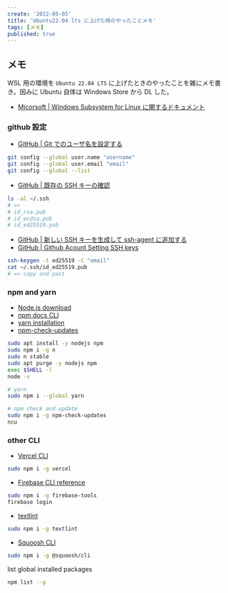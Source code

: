 ```yaml
---
create: '2022-05-05'
title: 'Ubuntu22.04 lts に上げた時のやったことメモ'
tags: [メモ]
published: true
---
```


## メモ

WSL 用の環境を `Ubuntu 22.04 LTS` に上げたときのやったことを雑にメモ書き。因みに Ubuntu 自体は Windows Store から DL した。

- [Micorsoft | Windows Subsystem for Linux に関するドキュメント](https://docs.microsoft.com/ja-jp/windows/wsl/)

### github 設定

- [GitHub | Git でのユーザ名を設定する](https://docs.github.com/ja/get-started/getting-started-with-git/setting-your-username-in-git)

```sh
git config --global user.name "username"
git config --global user.email "email"
git config --global --list
```

- [GitHub | 既存の SSH キーの確認](https://docs.github.com/ja/authentication/connecting-to-github-with-ssh/checking-for-existing-ssh-keys)

```sh
ls -al ~/.ssh
# =>
# id_rsa.pub
# id_ecdsa.pub
# id_ed25519.pub
```

- [GitHub | 新しい SSH キーを生成して ssh-agent に追加する](https://docs.github.com/ja/authentication/connecting-to-github-with-ssh/generating-a-new-ssh-key-and-adding-it-to-the-ssh-agent)
- [GitHub | Github Acount Setting SSH keys](https://github.com/settings/keys)

```sh
ssh-keygen -t ed25519 -C "email"
cat ~/.ssh/id_ed25519.pub
# => copy and past
```

### npm and yarn

- [Node.js download](https://nodejs.org/ja/download/)
- [npm docs CLI](https://docs.npmjs.com/cli/v8/)
- [yarn installation](https://classic.yarnpkg.com/lang/en/docs/install/#windows-stable)
- [npm-check-updates](https://www.npmjs.com/package/npm-check-updates)

```sh
sudo apt install -y nodejs npm
sudo npm i -g n
sudo n stable
sudo apt purge -y nodejs npm
exec $SHELL -l
node -v

# yarn
sudo npm i --global yarn

# npm check and update
sudo npm i -g npm-check-updates
ncu
```

### other CLI

- [Vercel CLI](https://vercel.com/docs/cli)

```sh
sudo npm i -g vercel
```

- [Firebase CLI reference](https://firebase.google.com/docs/cli#install-cli-mac-linux)

```sh
sudo npm i -g firebase-tools
firebase login
```

- [textlint](https://github.com/textlint/textlint)

```sh
sudo npm i -g textlint
```

- [Squoosh CLI](https://github.com/GoogleChromeLabs/squoosh/tree/dev/cli)

```sh
sudo npm i -g @squoosh/cli
```

list global installed packages

```sh
npm list --g
```

